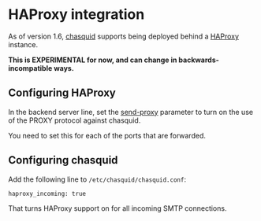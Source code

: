 
# HAProxy integration

As of version 1.6, [chasquid] supports being deployed behind a [HAProxy]
instance.

**This is EXPERIMENTAL for now, and can change in backwards-incompatible
ways.**


## Configuring HAProxy

In the backend server line, set the [send-proxy] parameter to turn on the use
of the PROXY protocol against chasquid.

You need to set this for each of the ports that are forwarded.


## Configuring chasquid

Add the following line to `/etc/chasquid/chasquid.conf`:

```
haproxy_incoming: true
```

That turns HAProxy support on for all incoming SMTP connections.


[chasquid]: https://blitiri.com.ar/p/chasquid
[HAProxy]: https://www.haproxy.org/
[send-proxy]: http://cbonte.github.io/haproxy-dconv/2.0/configuration.html#5.2-send-proxy
